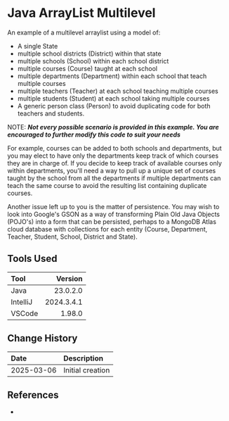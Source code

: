 # Java ArrayList Multilevel
An example of a multilevel arraylist using a model of:
* A single State
* multiple school districts (District) within that state
* multiple schools (School) within each school district
* multiple courses (Course) taught at each school
* multiple departments (Department) within each school that teach multiple courses
* multiple teachers (Teacher) at each school teaching multiple courses
* multiple students (Student) at each school taking multiple courses
* A generic person class (Person) to avoid duplicating code for both teachers and students.

NOTE: <em><b>Not every possible scenario is provided in this example.
You are encouraged to further modify this code to suit your needs</b></em>
<p>
For example, courses can be added to both schools and departments, but you 
may elect to have only the departments keep track of which courses they are
in charge of.  If you decide to keep track of available courses only within departments,
you'll need a way to pull up a unique set of courses taught by the school from all the departments
if multiple departments can teach the same course to avoid the resulting list
containing duplicate courses.
</p>
<p>
Another issue left up to you is the matter of persistence.
You may wish to look into Google's GSON as a way of transforming
Plain Old Java Objects (POJO's) into a form that can be persisted, perhaps
to a MongoDB Atlas cloud database with collections for each entity (Course, 
Department, Teacher, Student, School, District and State).
</p>

## Tools Used

| Tool     |    Version |
|:---------|-----------:|
| Java     |   23.0.2.0 |
| IntelliJ | 2024.3.4.1 |
| VSCode   |     1.98.0 |

## Change History

| Date       | Description      |
|:-----------|:-----------------|
| 2025-03-06 | Initial creation |

## References
* []()
